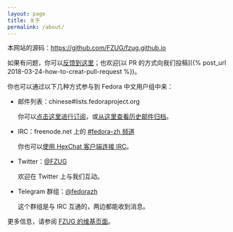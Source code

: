 ```yaml
---
layout: page
title: 关于
permalink: /about/
---
```

本网站的源码：<https://github.com/FZUG/fzug.github.io>

如果有问题，你可以[反馈到这里](https://github.com/FZUG/fzug.github.io/issues)；也欢迎[以 PR 的方式向我们投稿]({% post_url 2018-03-24-how-to-creat-pull-request %})。

你也可以通过以下几种方式参与到 Fedora 中文用户组中来：

- 邮件列表：chinese#lists.fedoraproject.org 

    你可以[点击这里进行订阅](https://lists.fedoraproject.org/admin/lists/chinese@lists.fedoraproject.org/)，或[从这里查看历史邮件归档](https://lists.fedoraproject.org/archives/list/chinese@lists.fedoraproject.org/)。

- IRC：freenode.net 上的 [#fedora-zh 频道](https://webchat.freenode.net/?channels=#fedora-zh)

    你也可以[使用 HexChat 客户端连接 IRC](https://fedoraproject.org/wiki/How_to_use_IRC/zh-cn)。

- Twitter：[@FZUG](https://twitter.com/FZUG)

    欢迎在 Twitter 上与我们互动。

- Telegram 群组：[@fedorazh](https://t.me/fedorazh)

    这个群组是与 IRC 互通的，两边都能收到消息。

更多信息，请参阅 [FZUG 的维基页面](https://fedoraproject.org/wiki/Zh/zh-cn)。
